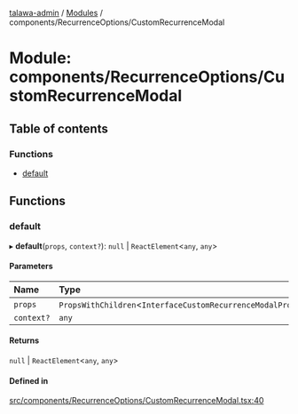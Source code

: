 [talawa-admin](../README.md) / [Modules](../modules.md) / components/RecurrenceOptions/CustomRecurrenceModal

# Module: components/RecurrenceOptions/CustomRecurrenceModal

## Table of contents

### Functions

- [default](components_RecurrenceOptions_CustomRecurrenceModal.md#default)

## Functions

### default

▸ **default**(`props`, `context?`): ``null`` \| `ReactElement`\<`any`, `any`\>

#### Parameters

| Name | Type |
| :------ | :------ |
| `props` | `PropsWithChildren`\<`InterfaceCustomRecurrenceModalProps`\> |
| `context?` | `any` |

#### Returns

``null`` \| `ReactElement`\<`any`, `any`\>

#### Defined in

[src/components/RecurrenceOptions/CustomRecurrenceModal.tsx:40](https://github.com/Sahi1l-Kumar/talawa-admin/blob/3d595e8/src/components/RecurrenceOptions/CustomRecurrenceModal.tsx#L40)
